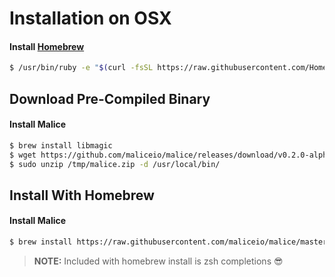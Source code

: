 # Installation on OSX

#### Install [Homebrew](http://brew.sh)

```bash
$ /usr/bin/ruby -e "$(curl -fsSL https://raw.githubusercontent.com/Homebrew/install/master/install)"
```

## Download Pre-Compiled Binary

#### Install Malice

```bash
$ brew install libmagic
$ wget https://github.com/maliceio/malice/releases/download/v0.2.0-alpha/malice_0.2.0-alpha_linux_amd64.zip -O /tmp/malice.zip
$ sudo unzip /tmp/malice.zip -d /usr/local/bin/
```

## Install With Homebrew

#### Install Malice

```bash
$ brew install https://raw.githubusercontent.com/maliceio/malice/master/contrib/homebrew/Formula/malice.rb
```

> **NOTE:** Included with homebrew install is zsh completions :sunglasses:
